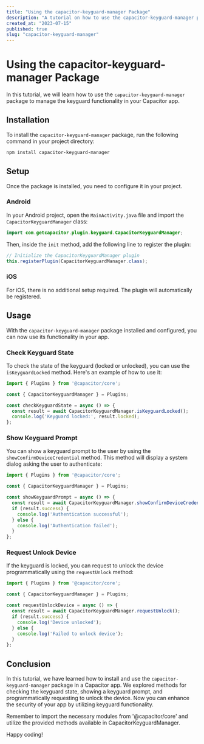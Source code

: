 ```yaml
---
title: "Using the capacitor-keyguard-manager Package"
description: "A tutorial on how to use the capacitor-keyguard-manager package in your app"
created_at: "2023-07-15"
published: true
slug: "capacitor-keyguard-manager"
---
```


# Using the capacitor-keyguard-manager Package

In this tutorial, we will learn how to use the `capacitor-keyguard-manager` package to manage the keyguard functionality in your Capacitor app.

## Installation

To install the `capacitor-keyguard-manager` package, run the following command in your project directory:

```bash
npm install capacitor-keyguard-manager
```

## Setup

Once the package is installed, you need to configure it in your project.

### Android

In your Android project, open the `MainActivity.java` file and import the `CapacitorKeyguardManager` class:

```java
import com.getcapacitor.plugin.keyguard.CapacitorKeyguardManager;
```

Then, inside the `init` method, add the following line to register the plugin:

```java
// Initialize the CapacitorKeyguardManager plugin
this.registerPlugin(CapacitorKeyguardManager.class);
```

### iOS

For iOS, there is no additional setup required. The plugin will automatically be registered.

## Usage

With the `capacitor-keyguard-manager` package installed and configured, you can now use its functionality in your app.

### Check Keyguard State

To check the state of the keyguard (locked or unlocked), you can use the `isKeyguardLocked` method. Here's an example of how to use it:

```javascript
import { Plugins } from '@capacitor/core';

const { CapacitorKeyguardManager } = Plugins;

const checkKeyguardState = async () => {
  const result = await CapacitorKeyguardManager.isKeyguardLocked();
  console.log('Keyguard locked:', result.locked);
};
```

### Show Keyguard Prompt

You can show a keyguard prompt to the user by using the `showConfirmDeviceCredential` method. This method will display a system dialog asking the user to authenticate:

```javascript
import { Plugins } from '@capacitor/core';

const { CapacitorKeyguardManager } = Plugins;

const showKeyguardPrompt = async () => {
  const result = await CapacitorKeyguardManager.showConfirmDeviceCredential();
  if (result.success) {
    console.log('Authentication successful');
  } else {
    console.log('Authentication failed');
  }
};
```

### Request Unlock Device

If the keyguard is locked, you can request to unlock the device programmatically using the `requestUnlock` method:

```javascript
import { Plugins } from '@capacitor/core';

const { CapacitorKeyguardManager } = Plugins;

const requestUnlockDevice = async () => {
  const result = await CapacitorKeyguardManager.requestUnlock();
  if (result.success) {
    console.log('Device unlocked');
  } else {
    console.log('Failed to unlock device');
  }
};
```

## Conclusion

In this tutorial, we have learned how to install and use the `capacitor-keyguard-manager` package in a Capacitor app. We explored methods for checking the keyguard state, showing a keyguard prompt, and programmatically requesting to unlock the device. Now you can enhance the security of your app by utilizing keyguard functionality.

Remember to import the necessary modules from '@capacitor/core' and utilize the provided methods available in CapacitorKeyguardManager.

Happy coding!